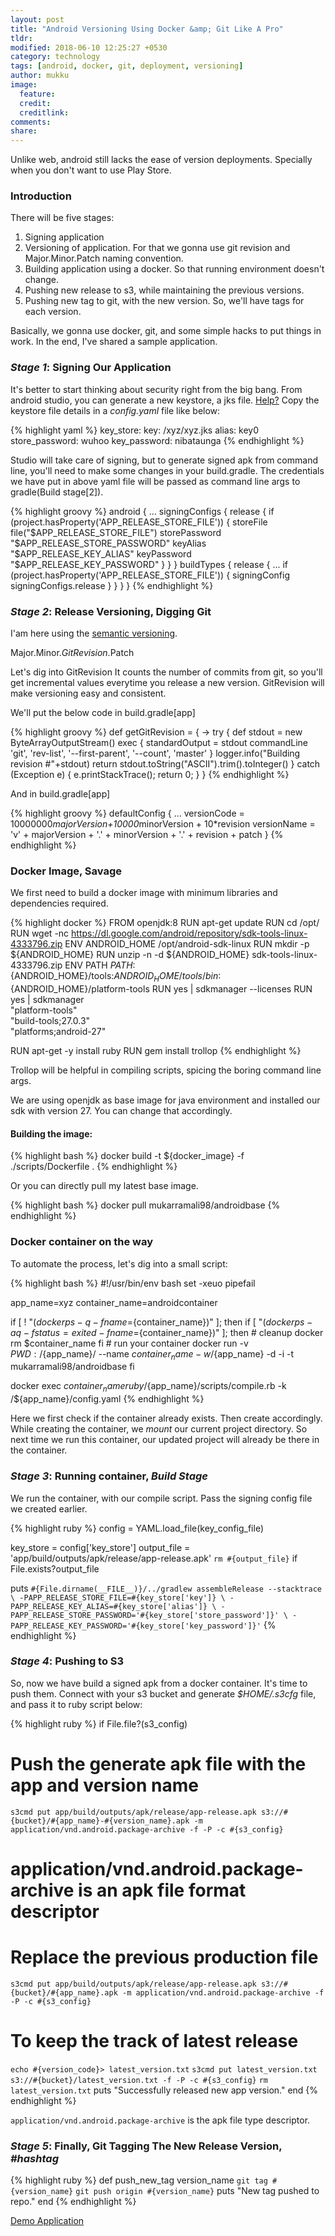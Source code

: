 ```yaml
---
layout: post
title: "Android Versioning Using Docker &amp; Git Like A Pro"
tldr: 
modified: 2018-06-10 12:25:27 +0530
category: technology
tags: [android, docker, git, deployment, versioning]
author: mukku
image:
  feature: 
  credit:
  creditlink: 
comments: 
share: 
---
```


Unlike web, android still lacks the ease of version deployments. Specially when you don't want to use Play Store.

### Introduction

There will be five stages:

1. Signing application
2. Versioning of application. For that we gonna use git revision and Major.Minor.Patch naming convention.
3. Building application using a docker. So that running environment doesn't change.
4. Pushing new release to s3, while maintaining the previous versions.
5. Pushing new tag to git, with the new version. So, we'll have tags for each version.

Basically, we gonna use docker, git, and some simple hacks to put things in work. In the end, I've shared a sample application.



### *Stage 1*: Signing Our Application

It's better to start thinking about security right from the big bang.
From android studio, you can generate a new keystore, a jks file. [Help?](https://developer.android.com/studio/publish/app-signing)
Copy the keystore file details in a *config.yaml* file like below:

{% highlight yaml %}
key_store:
  key: /xyz/xyz.jks
  alias: key0
  store_password: wuhoo
  key_password: nibataunga
{% endhighlight %}

Studio will take care of signing, but to generate signed apk from command line, you'll need to make some changes in your build.gradle. The credentials we have put in above yaml file will be passed as command line args to gradle(Build stage[2]). 

{% highlight groovy %}
android {
    ...
    signingConfigs {
        release {
            if (project.hasProperty('APP_RELEASE_STORE_FILE')) {
                storeFile file("$APP_RELEASE_STORE_FILE")
                storePassword "$APP_RELEASE_STORE_PASSWORD"
                keyAlias "$APP_RELEASE_KEY_ALIAS"
                keyPassword "$APP_RELEASE_KEY_PASSWORD"
            }
        }
    }
    buildTypes {
        release {
          ...
          if (project.hasProperty('APP_RELEASE_STORE_FILE')) {
              signingConfig signingConfigs.release
          }
        }
    }
}
{% endhighlight %}


### *Stage 2*: Release Versioning, Digging Git 

I'am here using the [semantic versioning](https://semver.org/).

Major.Minor.*GitRevision*.Patch

Let's dig into GitRevision
It counts the number of commits from git, so you'll get incremental values everytime you release a new version. GitRevision will make versioning easy and consistent.

We'll put the below code in build.gradle[app]

{% highlight groovy %}
def getGitRevision = { ->
    try {
        def stdout = new ByteArrayOutputStream()
        exec {
            standardOutput = stdout
            commandLine 'git', 'rev-list', '--first-parent', '--count', 'master'
        }
        logger.info("Building revision #"+stdout)
        return stdout.toString("ASCII").trim().toInteger()
    }
    catch (Exception e) {
        e.printStackTrace();
        return 0;
    }
}
{% endhighlight %}

And in build.gradle[app]

{% highlight groovy %}
    defaultConfig {
        ...
        versionCode = 10000000*majorVersion+10000*minorVersion + 10*revision
        versionName = 'v' + majorVersion + '.' + minorVersion + '.' + revision + patch
    }
{% endhighlight %}




### Docker Image, Savage

We first need to build a docker image with minimum libraries and dependencies required.

{% highlight docker %}
FROM openjdk:8
RUN apt-get update
RUN cd /opt/
RUN wget -nc https://dl.google.com/android/repository/sdk-tools-linux-4333796.zip
ENV ANDROID_HOME /opt/android-sdk-linux
RUN mkdir -p ${ANDROID_HOME}
RUN unzip -n -d ${ANDROID_HOME} sdk-tools-linux-4333796.zip
ENV PATH ${PATH}:${ANDROID_HOME}/tools:${ANDROID_HOME}/tools/bin:${ANDROID_HOME}/platform-tools
RUN yes | sdkmanager --licenses
RUN yes | sdkmanager \
      "platform-tools" \
      "build-tools;27.0.3" \
      "platforms;android-27"

RUN apt-get -y install ruby
RUN gem install trollop
{% endhighlight %}

Trollop will be helpful in compiling scripts, spicing the boring command line args.

We are using openjdk as base image for java environment and installed our sdk with version 27. You can change that accordingly.


#### Building the image:

{% highlight bash %}
docker build -t ${docker_image} -f ./scripts/Dockerfile .
{% endhighlight %}

Or you can directly pull my latest base image.

{% highlight bash %}
docker pull mukarramali98/androidbase
{% endhighlight %}



### Docker container on the way

To automate the process, let's dig into a small script:

{% highlight bash %}
#!/usr/bin/env bash
set -xeuo pipefail

app_name=xyz
container_name=androidcontainer

if [ ! "$(docker ps -q -f name=${container_name})" ]; then
    if [ "$(docker ps -aq -f status=exited -f name=${container_name})" ]; then
        # cleanup
        docker rm $container_name
    fi
    # run your container
    docker run -v ${PWD}:/${app_name}/ --name ${container_name} -w /${app_name} -d -i -t mukarramali98/androidbase
fi

docker exec ${container_name} ruby /${app_name}/scripts/compile.rb -k /${app_name}/config.yaml
{% endhighlight %}

Here we first check if the container already exists. Then create accordingly.
While creating the container, we *mount* our current project directory. So next time we run this container, our updated project will already be there in the container.



### *Stage 3*: Running container, *Build Stage*

We run the container, with our compile script. Pass the signing config file we created earlier.

{% highlight ruby %}
config = YAML.load_file(key_config_file)

key_store = config['key_store']
output_file = 'app/build/outputs/apk/release/app-release.apk'
`rm #{output_file}` if File.exists?output_file

puts `#{File.dirname(__FILE__)}/../gradlew assembleRelease --stacktrace \
    -PAPP_RELEASE_STORE_FILE=#{key_store['key']} \
    -PAPP_RELEASE_KEY_ALIAS=#{key_store['alias']} \
    -PAPP_RELEASE_STORE_PASSWORD='#{key_store['store_password']}' \
    -PAPP_RELEASE_KEY_PASSWORD='#{key_store['key_password']}'`
{% endhighlight %}



### *Stage 4*: Pushing to S3

So, now we have build a signed apk from a docker container. It's time to push them.
Connect with your s3 bucket and generate *$HOME/.s3cfg* file, and pass it to ruby script below:

{% highlight ruby %}
if File.file?(s3_config)
  # Push the generate apk file with the app and version name
  `s3cmd put app/build/outputs/apk/release/app-release.apk s3://#{bucket}/#{app_name}-#{version_name}.apk -m application/vnd.android.package-archive -f -P -c #{s3_config}`
  # application/vnd.android.package-archive is an apk file format descriptor

  # Replace the previous production file
  `s3cmd put app/build/outputs/apk/release/app-release.apk s3://#{bucket}/#{app_name}.apk -m application/vnd.android.package-archive -f -P -c #{s3_config}`

  # To keep the track of latest release
  `echo #{version_code}> latest_version.txt`
  `s3cmd put latest_version.txt s3://#{bucket}/latest_version.txt -f -P -c #{s3_config}`
  `rm latest_version.txt`
  puts "Successfully released new app version."
end
{% endhighlight %}

`application/vnd.android.package-archive` is the apk file type descriptor.


### *Stage 5*: Finally, Git Tagging The New Release Version, *#hashtag*

{% highlight ruby %}
def push_new_tag version_name
  `git tag #{version_name}`
  `git push origin #{version_name}`
  puts "New tag pushed to repo."
end
{% endhighlight %}

[Demo Application](https://github.com/mukarramali/android_deployment_example.git)
